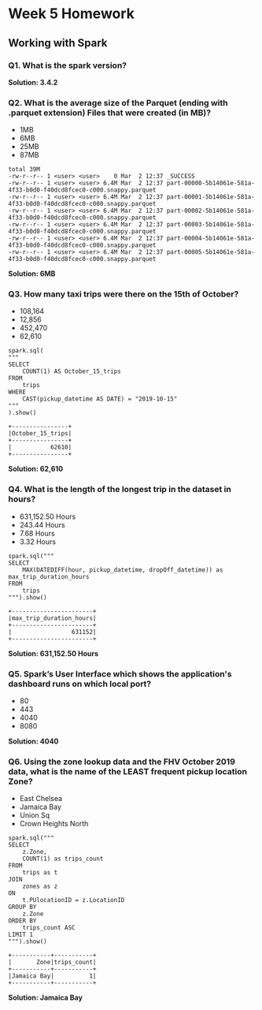 # Week 5 Homework

## Working with Spark

### Q1. What is the spark version? 

**Solution: 3.4.2**

### Q2. What is the average size of the Parquet (ending with .parquet extension) Files that were created (in MB)?

- 1MB
- 6MB
- 25MB
- 87MB

```
total 39M
-rw-r--r-- 1 <user> <user>    0 Mar  2 12:37 _SUCCESS
-rw-r--r-- 1 <user> <user> 6.4M Mar  2 12:37 part-00000-5b14061e-581a-4f33-b0d0-f40dcd8fcec0-c000.snappy.parquet
-rw-r--r-- 1 <user> <user> 6.4M Mar  2 12:37 part-00001-5b14061e-581a-4f33-b0d0-f40dcd8fcec0-c000.snappy.parquet
-rw-r--r-- 1 <user> <user> 6.4M Mar  2 12:37 part-00002-5b14061e-581a-4f33-b0d0-f40dcd8fcec0-c000.snappy.parquet
-rw-r--r-- 1 <user> <user> 6.4M Mar  2 12:37 part-00003-5b14061e-581a-4f33-b0d0-f40dcd8fcec0-c000.snappy.parquet
-rw-r--r-- 1 <user> <user> 6.4M Mar  2 12:37 part-00004-5b14061e-581a-4f33-b0d0-f40dcd8fcec0-c000.snappy.parquet
-rw-r--r-- 1 <user> <user> 6.4M Mar  2 12:37 part-00005-5b14061e-581a-4f33-b0d0-f40dcd8fcec0-c000.snappy.parquet

```

**Solution: 6MB**

### Q3. How many taxi trips were there on the 15th of October?

- 108,164
- 12,856
- 452,470
- 62,610

```
spark.sql(
"""
SELECT 
    COUNT(1) AS October_15_trips    
FROM
    trips
WHERE 
    CAST(pickup_datetime AS DATE) = "2019-10-15"
"""
).show()
```
```
+----------------+
|October_15_trips|
+----------------+
|           62610|
+----------------+
```

**Solution: 62,610**

### Q4. What is the length of the longest trip in the dataset in hours?

- 631,152.50 Hours
- 243.44 Hours
- 7.68 Hours
- 3.32 Hours

```
spark.sql("""
SELECT 
    MAX(DATEDIFF(hour, pickup_datetime, dropOff_datetime)) as max_trip_duration_hours
FROM 
    trips
""").show()
```
```
+-----------------------+
|max_trip_duration_hours|
+-----------------------+
|                 631152|
+-----------------------+
```

**Solution: 631,152.50 Hours**

### Q5. Spark’s User Interface which shows the application's dashboard runs on which local port?

- 80
- 443
- 4040
- 8080

**Solution: 4040**

### Q6. Using the zone lookup data and the FHV October 2019 data, what is the name of the LEAST frequent pickup location Zone?

- East Chelsea
- Jamaica Bay
- Union Sq
- Crown Heights North

```
spark.sql("""
SELECT 
    z.Zone, 
    COUNT(1) as trips_count
FROM 
    trips as t
JOIN 
    zones as z
ON 
    t.PUlocationID = z.LocationID
GROUP BY 
    z.Zone
ORDER BY 
    trips_count ASC
LIMIT 1
""").show()
```
```
+-----------+-----------+
|       Zone|trips_count|
+-----------+-----------+
|Jamaica Bay|          1|
+-----------+-----------+
```

**Solution: Jamaica Bay**